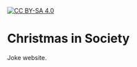 [![CC BY-SA 4.0](https://img.shields.io/badge/Licence-CC_BY--SA_4.0-FF6B81.svg)](http://creativecommons.org/licenses/by-sa/4.0/ "Click here to read the license")

Christmas in Society
====================

Joke website.
